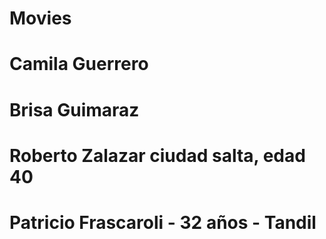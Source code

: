 # Movies

# Camila Guerrero
# Brisa Guimaraz
# Roberto Zalazar  ciudad salta, edad 40 
# Patricio Frascaroli - 32 años - Tandil
